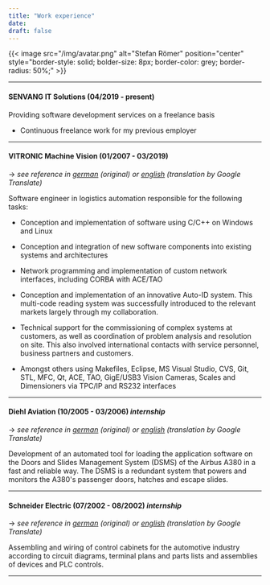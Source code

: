 ```yaml
---
title: "Work experience"
date:
draft: false
---
```


{{< image src="/img/avatar.png" alt="Stefan Römer" position="center" style="border-style: solid; bolder-size: 8px; border-color: grey; border-radius: 50%;" >}}

---

#### SENVANG IT Solutions (04/2019 - present)

Providing software development services on a freelance basis

+ Continuous freelance work for my previous employer

---

#### VITRONIC Machine Vision (01/2007 - 03/2019)
->    *see reference in [german](/pdf/reference_vitronic.pdf) (original) or  [english](/pdf/reference_vitronic_en.pdf) (translation by Google Translate)*

Software engineer in logistics automation responsible for the following tasks:

+ Conception and implementation of software using C/C++ on Windows and Linux

+ Conception and integration of new software components into existing systems and architectures

+ Network programming and implementation of custom network interfaces, including CORBA with ACE/TAO

+ Conception and implementation of an innovative Auto-ID system. This multi-code reading system
  was successfully introduced to the relevant markets largely through my collaboration.

+ Technical support for the commissioning of complex systems at customers, as well as coordination of
  problem analysis and resolution on site. This also involved international contacts with service
  personnel, business partners and customers.

+ Amongst others using Makefiles, Eclipse, MS Visual Studio, CVS, Git, STL, MFC, Qt, ACE, TAO,
  GigE/USB3 Vision Cameras, Scales and Dimensioners via TPC/IP and RS232 interfaces

---

#### Diehl Aviation (10/2005 - 03/2006) *internship*
->    *see reference in [german](/pdf/reference_diehl.pdf) (original) or  [english](/pdf/reference_diehl_en.pdf) (translation by Google Translate)*

Development of an automated tool for loading the application software on the Doors and Slides Management
System (DSMS) of the Airbus A380 in a fast and reliable way. The DSMS is a redundant system that powers
and monitors the A380's passenger doors, hatches and escape slides.

---

#### Schneider Electric (07/2002 - 08/2002) *internship*
->    *see reference in [german](/pdf/reference_schneider-electric.pdf) (original) or [english](/pdf/reference_schneider-electric_en.pdf) (translation by Google Translate)*

Assembling and wiring of control cabinets for the automotive industry according to circuit diagrams,
terminal plans and parts lists and assemblies of devices and PLC controls.

---

